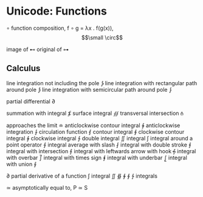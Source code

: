 # Unicode: Functions

∘ function composition, f ∘ g = λx . f(g(x)), $$\small \circ$$

image of ⊷
original of ⊶

## Calculus
line integration not including the pole                 ⨔
line integration with rectangular path around pole      ⨒
line integration with semicircular path around pole     ⨓

partial differential            ∂

summation with integral  ⨋
surface integral          ∯
transversal intersection  ⫛

approaches the limit                                                ≐
anticlockwise contour integral                                      ∳
anticlockwise integration                                           ⨑
circulation function                                                ⨐
contour integral                                                    ∮
clockwise contour integral                                          ∲
clockwise integral                                                  ∱
double integral                                                     ∬
integral                                                            ∫
integral around a point operator                                    ⨕
integral average with slash                                         ⨏
integral with double stroke                                         ⨎
integral with intersection                                          ⨙
integral with leftwards arrow with hook                             ⨗
integral with overbar                                               ⨛
integral with times sign                                            ⨘
integral with underbar                                              ⨜
integral with union                                                 ⨚

∂ partial derivative of a function
∫ integral
∬ ∯ ∲ ∮ ∱ integrals

≃   asymptotically equal to, P ≃ S
